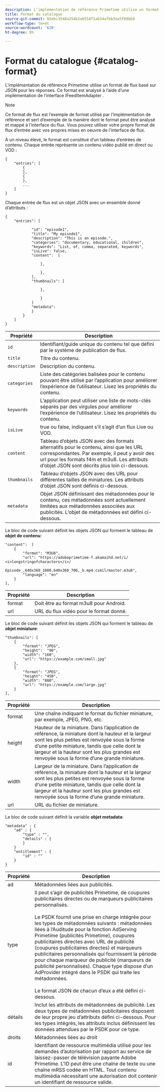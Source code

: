 ```yaml
---
description: L’implémentation de référence Primetime utilise un format de flux basé sur JSON pour les réponses. Ce format est analysé à l’aide d’une implémentation de l’interface IFeedItemAdapter .
title: Format du catalogue
source-git-commit: 02ebc3548a254b2a6554f1ab34afbb3ea5f09bb8
workflow-type: tm+mt
source-wordcount: '620'
ht-degree: 0%

---
```


# Format du catalogue {#catalog-format}

L’implémentation de référence Primetime utilise un format de flux basé sur JSON pour les réponses. Ce format est analysé à l’aide d’une implémentation de l’interface IFeedItemAdapter .

>[!NOTE]
>
>Ce format de flux est l’exemple de format utilisé par l’implémentation de référence et sert d’exemple de la manière dont le format peut être analysé et mappé à l’interface du flux. Vous pouvez utiliser votre propre format de flux d’entrée avec vos propres mises en oeuvre de l’interface de flux.

À un niveau élevé, le format est constitué d’un tableau d’entrées de contenu. Chaque entrée représente un contenu vidéo publié en direct ou VOD :

```
{
    "entries": [
        {
        },
        {
        },
        ...
    ]
}
```

Chaque entrée de flux est un objet JSON avec un ensemble donné d’attributs :

```
{
    "entries": [
        
            "id": "episode1",
            "title": "My episode1",
            "description": "This is an episode.",
            "categories": "documentary, educational, children",
            "keywords": "List, of, comma, separated, keywords",
            "isLive": false,
            "content":  [
                
                },
                
                },
            ],
            "thumbnails": [
                
                },
                
                }
            ]
            "metadata": 
            } 
        }
    ]
}
```

| Propriété | Description |
|---|---|
| `id` | Identifiant/guide unique du contenu tel que défini par le système de publication de flux. |
| `title` | Titre du contenu. |
| `description` | Description du contenu. |
| `categories` | Liste des catégories balisées pour le contenu pouvant être utilisé par l’application pour améliorer l’expérience de l’utilisateur. Lisez les propriétés du contenu. |
| `keywords` | L’application peut utiliser une liste de mots-clés séparés par des virgules pour améliorer l’expérience de l’utilisateur. Lisez les propriétés du contenu. |
| `isLive` | true ou false, indiquant s’il s’agit d’un flux Live ou VOD. |
| `content` | Tableau d’objets JSON avec des formats alternatifs pour le contenu, ainsi que les URL correspondantes. Par exemple, il peut y avoir des url pour les formats f4m et m3u8. Les attributs d’objet JSON sont décrits plus loin ci-dessous. |
| `thumbnails` | Tableau d’objets JSON avec des URL pour différentes tailles de miniatures. Les attributs d’objet JSON sont définis ci-dessous. |
| `metadata` | Objet JSON définissant des métadonnées pour le contenu, ces métadonnées sont actuellement limitées aux métadonnées associées aux publicités. L’objet de métadonnées est défini ci-dessous. |

Le bloc de code suivant définit les objets JSON qui forment le tableau de **objet de contenu**:

```
"content":  [
    {
        "format": "M3U8",
        "url": "https://adobeprimetime-f.akamaihd.net/i/
<i>longstringofcharacters</i>/
                 Episode_,640x360_1000,640x360_700,_b.mp4.csmil/master.m3u8",
        "language": "en"
    }  
],
```

| Propriété | Description |
|--- |--- |
| format | Doit être au format m3u8 pour Android. |
| url | URL du flux vidéo pour le format donné. |

Le bloc de code suivant définit les objets JSON qui forment le tableau de **objet miniature**:

```
"thumbnails": [
    {
        "format": "JPEG",
        "height":  "90",
        "width": "160",
        "url": "https://example.com/small.jpg"
    },
    {
        "format": "JPEG",
        "height": "450",
        "width": "800",
        "url": "https://example.com/large.jpg"
    }
],
```

| Propriété | Description |
|---|---|
| format | Une chaîne indiquant le format du fichier miniature, par exemple, JPEG, PNG, etc. |
| height | Hauteur de la miniature. Dans l’application de référence, la miniature dont la hauteur et la largeur sont les plus petites est renvoyée sous la forme d’une petite miniature, tandis que celle dont la largeur et la hauteur sont les plus grandes est renvoyée sous la forme d’une grande miniature. |
| width | Largeur de la miniature. Dans l’application de référence, la miniature dont la hauteur et la largeur sont les plus petites est renvoyée sous la forme d’une petite miniature, tandis que celle dont la largeur et la hauteur sont les plus grandes est renvoyée sous la forme d’une grande miniature. |
| url | URL du fichier de miniature. |

Le bloc de code suivant définit la variable **objet metadata**:

```
"metadata" : {
    "ad" : {
        "type" : "",
        "details" : {
        }
    }
    "entitlement" : {
        "id" : ""
    }
}
```

| Propriété | Description |
|--- |--- |
| ad | Métadonnées liées aux publicités. |
| type | Il peut s’agir de publicités Primetime, de coupures publicitaires directes ou de marqueurs publicitaires personnalisés. <br/><br/>Le PSDK fournit une prise en charge intégrée pour les types de métadonnées suivants : métadonnées liées à l’Auditude pour la fonction AdServing Primetime (publicités Primetime), coupures publicitaires directes avec URL de publicité (coupures publicitaires directes) et marqueurs publicitaires personnalisés qui fournissent la période pour chaque marqueur de publicité (marqueurs de publicité personnalisés). Chaque type dispose d’un AdProvider intégré dans le PSDK qui traite les métadonnées.  <br/><br/>Le format JSON de chacun d’eux a été défini ci-dessous. |
| détails | Inclut les attributs de métadonnées de publicité. Les deux types de métadonnées publicitaires disposent de leur propre jeu d’attributs défini ci-dessous. Pour les types intégrés, les attributs inclus définissent les données attendues par le PSDK pour ce type. |
| droits | Métadonnées liées au droit |
| id | Identifiant de ressource multimédia utilisé pour les demandes d’autorisation par rapport au service de laissez-passer de télévision payante Adobe Primetime. L’ID peut être une chaîne de texte ou une chaîne mRSS codée en HTML. Tout contenu multimédia nécessitant une autorisation doit contenir un identifiant de ressource valide. |
